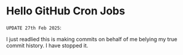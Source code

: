 # Hello GitHub Cron Jobs

`UPDATE 27th Feb 2025`:

I just readlied this is making commits on behalf of me belying my true commit history. I have stopped it.
